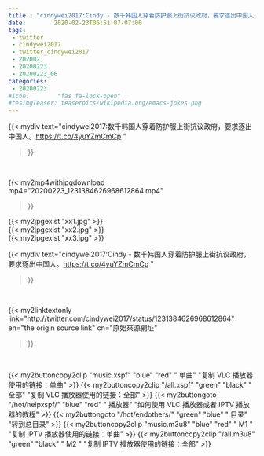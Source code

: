 ```yaml
---
title : "cindywei2017:Cindy - 数千韩国人穿着防护服上街抗议政府，要求逐出中国人。https://t.co/4yuYZmCmCp "
date:        2020-02-23T06:51:07-07:00
tags:
 - twitter
 - cindywei2017
 - twitter_cindywei2017
 - 202002
 - 20200223
 - 20200223_06
categories:
 - 20200223
#icon:        "fas fa-lock-open"
#resImgTeaser: teaserpics/wikipedia.org/emacs-jokes.png
---
```


{{< mydiv text="cindywei2017:数千韩国人穿着防护服上街抗议政府，要求逐出中国人。https://t.co/4yuYZmCmCp "
>}}
<br>


{{< my2mp4withjpgdownload mp4="20200223_1231384626968612864.mp4"
>}}

{{< my2jpgexist "xx1.jpg" >}}<br>
{{< my2jpgexist "xx2.jpg" >}}<br>
{{< my2jpgexist "xx3.jpg" >}}<br>



{{< mydiv text="cindywei2017:Cindy - 数千韩国人穿着防护服上街抗议政府，要求逐出中国人。https://t.co/4yuYZmCmCp "
>}}
<br>

{{< my2linktextonly link="http://twitter.com/cindywei2017/status/1231384626968612864"
en="the origin source link" cn="原始來源網址"
>}}


<br>

{{< my2buttoncopy2clip "music.xspf"        "blue"   "red"    " 单曲"  "复制 VLC 播放器使用的链接：单曲" >}} {{< my2buttoncopy2clip "/all.xspf"         "green"  "black"  " 全部"  "复制 VLC 播放器使用的链接：全部" >}} {{< my2buttongoto      "/hot/helpxspf/"    "blue"   "red"    " 播放器" "如何使用 VLC 播放器或者 IPTV 播放器的教程" >}} {{< my2buttongoto      "/hot/endothers/"   "green"  "blue"   " 目录"   "转到总目录" >}} {{< my2buttoncopy2clip "music.m3u8"        "blue"   "red"    " M1 "    "复制 IPTV 播放器使用的链接：单曲" >}} {{< my2buttoncopy2clip "/all.m3u8"         "green"  "black"  " M2 "    "复制 IPTV 播放器使用的链接：全部" >}} 
